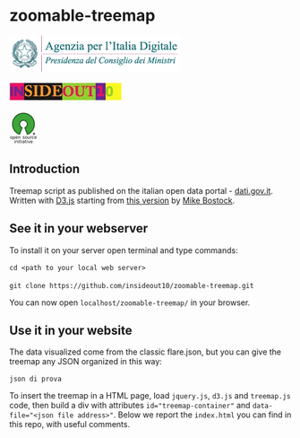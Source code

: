 # zoomable-treemap
![](./img/agid.png)

![](./img/io10.jpg)

![](./img/osi.png)

## Introduction
Treemap script as published on the italian open data portal - [dati.gov.it](http://www.dati.gov.it). Written with [D3.js](http://d3js.org/) starting from [this version](http://bost.ocks.org/mike/treemap/) by [Mike Bostock](http://bost.ocks.org/mike/).

## See it in your webserver

To install it on your server open terminal and type commands:
```
cd <path to your local web server>

git clone https://github.com/insideout10/zoomable-treemap.git
```
You can now open `localhost/zoomable-treemap/` in your browser.

## Use it in your website

The data visualized come from the classic flare.json, but you can give the treemap any JSON organized in this way:

```
json di prova
```

To insert the treemap in a HTML page, load `jquery.js`, `d3.js` and `treemap.js` code, then build a div with attributes `id="treemap-container"` and `data-file="<json file address>"`. Below we report the `index.html` you can find in this repo, with useful comments.
